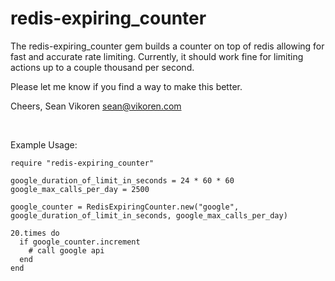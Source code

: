 redis-expiring_counter
======================

The redis-expiring_counter gem builds a counter on top of redis allowing for fast and
accurate rate limiting.  Currently, it should work fine for limiting actions up to a
couple thousand per second.

Please let me know if you find a way to make this better.

Cheers,
Sean Vikoren
<sean@vikoren.com>

<br />

Example Usage:

	require "redis-expiring_counter"

	google_duration_of_limit_in_seconds = 24 * 60 * 60
	google_max_calls_per_day = 2500

	google_counter = RedisExpiringCounter.new("google", google_duration_of_limit_in_seconds, google_max_calls_per_day)

	20.times do
	  if google_counter.increment
	    # call google api
	  end
	end

<br />
<br />
<br />
<br />
<br />
<br />
<br />
<br />


